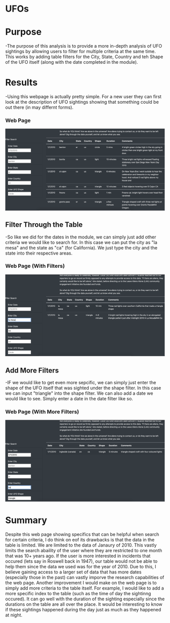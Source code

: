 # UFOs
# Purpose 
-The purpose of this analysis is to provide a more in-depth analysis of UFO sightings by allowing users to filter for multiple criteria at the same time. This works by adding table filters for the City, State, Country and teh Shape of the UFO itself (along with the date completed in the module).


# Results 
-Using this webpage is actually pretty simple. For a new user they can first look at the description of UFO sightings showing that something could be out there (in may differnt forms). 

### Web Page 
![Web_Page](./UFOs/Web_Page.png)


## Filter Through the Table 
-So like we did for the dates in the module, we can simply just add other criteria we would like to search for. In this case we can put the city as "la mesa" and the state as "ca" (for California). We just type the city and the state into their respective areas.

### Web Page (With Filters)
![Web_Page_With_Filters](./UFOs/Web_Page_Filters.png)

## Add More Filters
-IF we would like to get even more sepcific, we can simply just enter the shape of the UFO itself that was sighted under the shape filter. In this case we can input "triangle" into the shape filter. We can also add a date we would like to see. Simply enter a date in the date filter like so.

### Web Page (With More Filters)
![More_Filters](./UFOs/More_FIlters.png)

# Summary
Despite this web page showing specifics that can be helpful when search for certain criteria, I do think on eof its drawbacks is that the data in the table is limited.
We are limited to the data of Janaury of 2010. This vastly limits the search abaility of the user where they are restricted to one month that was 10+ years ago. If the user is more interested in incidents that occured (lets say in Roswell back in 1947), our table would not be able to help them since the data we used was for the year of 2010. Due to this, I believe gaining access to a larger set of data that has more dates (especially those in the past) can vastly imporve the research capabilities of the web page. 
Another improvement I would make on the web page is to simply add more criteria to the table itself. For example, I would like to add a more specific index to the table (such as the time of day the sightinng occured). It can go well with the duration of the sighting especially since the durations on the table are all over the place. It would be interesting to know if these sightings happened during the day just as much as they happened at night.
